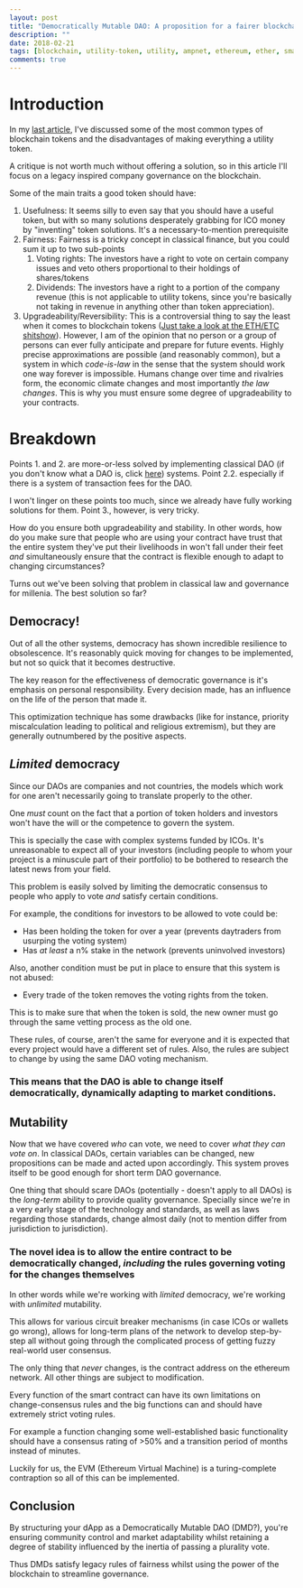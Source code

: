 ```yaml
---
layout: post
title: "Democratically Mutable DAO: A proposition for a fairer blockchain governance"
description: ""
date: 2018-02-21
tags: [blockchain, utility-token, utility, ampnet, ethereum, ether, smart contract, dao, dmdao, democracy, consensus, voting, rules, mutability, immutability, evm, solditiy]
comments: true
---
```


# Introduction

In my [last article](https://mislavjavor.github.io/2018-02-03/a-case-against-some-utility-tokens-on-the-blockchain/), I've discussed some of the most common types of blockchain tokens and the disadvantages of making everything a utility token. 

A critique is not worth much without offering a solution, so in this article I'll focus on a legacy inspired company governance on the blockchain. 

Some of the main traits a good token should have:
1. Usefulness: It seems silly to even say that you should have a useful token, but with so many solutions desperately grabbing for ICO money by "inventing" token solutions. It's a necessary-to-mention prerequisite
2. Fairness: Fairness is a tricky concept in classical finance, but you could sum it up to two sub-points
    1. Voting rights: The investors have a right to vote on certain company issues and veto others proportional to their holdings of shares/tokens
    2. Dividends: The investors have a right to a portion of the company revenue (this is not applicable to utility tokens, since you're basically not taking in revenue in anything other than token appreciation).
3. Upgradeability/Reversibility: This is a controversial thing to say the least when it comes to blockchain tokens ([Just take a look at the ETH/ETC shitshow](https://en.wikipedia.org/wiki/Ethereum_Classic)). However, I am of the opinion that no person or a group of persons can ever fully anticipate and prepare for future events. Highly precise approximations are possible (and reasonably common), but a system in which *code-is-law* in the sense that the system should work one way forever is impossible. Humans change over time and rivalries form, the economic climate changes and most importantly *the law changes*. This is why you must ensure some degree of upgradeability to your contracts. 

# Breakdown

Points 1. and 2. are more-or-less solved by implementing classical DAO (if you don't know what a DAO is, click [here](https://en.wikipedia.org/wiki/Decentralized_autonomous_organization)) systems. Point 2.2. especially if there is a system of transaction fees for the DAO. 

I won't linger on these points too much, since we already have fully working solutions for them. Point 3., however, is very tricky. 

How do you ensure both upgradeability and stability. In other words, how do you make sure that people who are using your contract have trust that the entire system they've put their livelihoods in won't fall under their feet *and* simultaneously ensure that the contract is flexible enough to adapt to changing circumstances? 

Turns out we've been solving that problem in classical law and governance for millenia. The best solution so far? 

## Democracy!

Out of all the other systems, democracy has shown incredible resilience to obsolescence. It's reasonably quick moving for changes to be implemented, but not so quick that it becomes destructive. 

The key reason for the effectiveness of democratic governance is it's emphasis on personal responsibility. Every decision made, has an influence on the life of the person that made it. 

This optimization technique has some drawbacks (like for instance, priority miscalculation leading to political and religious extremism), but they are generally outnumbered by the positive aspects. 

## *Limited* democracy

Since our DAOs are companies and not countries, the models which work for one aren't necessarily going to translate properly to the other. 

One *must* count on the fact that a portion of token holders and investors won't have the will or the competence to govern the system. 

This is specially the case with complex systems funded by ICOs. It's unreasonable to expect all of your investors (including people to whom your project is a minuscule part of their portfolio) to be bothered to research the latest news from your field. 

This problem is easily solved by limiting the democratic consensus to people who apply to vote *and* satisfy certain conditions. 

For example, the conditions for investors to be allowed to vote could be:
- Has been holding the token for over a year (prevents daytraders from usurping the voting system)
- Has *at least* a n% stake in the network (prevents uninvolved investors)

Also, another condition must be put in place to ensure that this system is not abused:
- Every trade of the token removes the voting rights from the token. 

This is to make sure that when the token is sold, the new owner must go through the same vetting process as the old one. 

These rules, of course, aren't the same for everyone and it is expected that every project would have a different set of rules. Also, the rules are subject to change by using the same DAO voting mechanism. 

### This means that the DAO is able to change itself democratically, dynamically adapting to market conditions. 

## Mutability

Now that we have covered *who* can vote, we need to cover *what they can vote on*. In classical DAOs, certain variables can be changed, new propositions can be made and acted upon accordingly. This system proves itself to be good enough for short term DAO governance. 

One thing that should scare DAOs (potentially - doesn't apply to all DAOs) is the *long-term* ability to provide quality governance. Specially since we're in a very early stage of the technology and standards, as well as laws regarding those standards, change almost daily (not to mention differ from jurisdiction to jurisdiction).

### The novel idea is to allow the entire contract to be democratically changed, *including* the rules governing voting for the changes themselves

In other words while we're working with *limited* democracy, we're working with *unlimited* mutability. 

This allows for various circuit breaker mechanisms (in case ICOs or wallets go wrong), allows for long-term plans of the network to develop step-by-step all without going through the complicated process of getting fuzzy real-world user consensus. 

The only thing that *never* changes, is the contract address on the ethereum network. All other things are subject to modification.

Every function of the smart contract can have its own limitations on change-consensus rules and the big functions can and should have extremely strict voting rules. 

For example a function changing some well-established basic functionality should have a consensus rating of >50% and a transition period of months instead of minutes. 

Luckily for us, the EVM (Ethereum Virtual Machine) is a turing-complete contraption so all of this can be implemented.

## Conclusion

By structuring your dApp as a Democratically Mutable DAO (DMD?), you're ensuring community control and market adaptability whilst retaining a degree of stability influenced by the inertia of passing a plurality vote.

Thus DMDs satisfy legacy rules of fairness whilst using the power of the blockchain to streamline governance.
